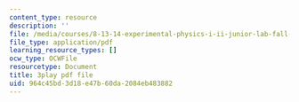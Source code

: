 ```yaml
---
content_type: resource
description: ''
file: /media/courses/8-13-14-experimental-physics-i-ii-junior-lab-fall-2016-spring-2017/964c45bd3d18e47b60da2084eb483882_N-VHewPgPP8.pdf
file_type: application/pdf
learning_resource_types: []
ocw_type: OCWFile
resourcetype: Document
title: 3play pdf file
uid: 964c45bd-3d18-e47b-60da-2084eb483882
---
```

